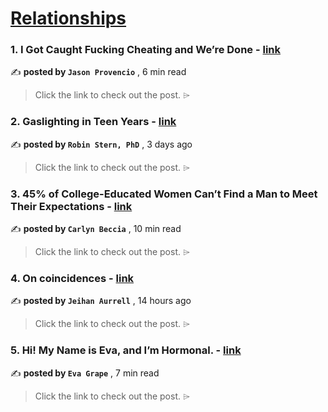 
<h1><a href=https://medium.com/tag/relationships/recommended target="_blank" rel="noopener noreferrer">Relationships</a></h1>
<h3>1. I Got Caught Fucking Cheating and We’re Done - <a href=https://medium.com/bouncin-and-behavin-blogs/i-got-caught-fucking-cheating-and-were-done-db8ab1204d1f?source=tag_recommended_feed---------0-84----------relationships----------317ed314_29d3_4bac_ab6b_f954f58b5036------- target="_blank" rel="noopener noreferrer">link</a></h3>

✍️ **posted by `Jason Provencio`** <date> , 6 min read</date>

<blockquote>Click the link to check out the post. ⌲</blockquote>

<h3>2. Gaslighting in Teen Years - <a href=https://medium.com/@robin.stern/gaslighting-in-teen-years-10fe043d0e50?source=tag_recommended_feed---------1-107----------relationships----------317ed314_29d3_4bac_ab6b_f954f58b5036------- target="_blank" rel="noopener noreferrer">link</a></h3>

✍️ **posted by `Robin Stern, PhD`** <date> , 3 days ago</date>

<blockquote>Click the link to check out the post. ⌲</blockquote>

<h3>3. 45% of College-Educated Women Can’t Find a Man to Meet Their Expectations - <a href=https://medium.com/heart-affairs/45-of-college-educated-women-cant-find-a-man-to-meet-their-expectations-33bee4ffcbc6?source=tag_recommended_feed---------2-85----------relationships----------317ed314_29d3_4bac_ab6b_f954f58b5036------- target="_blank" rel="noopener noreferrer">link</a></h3>

✍️ **posted by `Carlyn Beccia`** <date> , 10 min read</date>

<blockquote>Click the link to check out the post. ⌲</blockquote>

<h3>4. On coincidences - <a href=https://medium.com/@jeihan/on-coincidences-1f0ea83c5dcf?source=tag_recommended_feed---------3-84----------relationships----------317ed314_29d3_4bac_ab6b_f954f58b5036------- target="_blank" rel="noopener noreferrer">link</a></h3>

✍️ **posted by `Jeihan Aurrell`** <date> , 14 hours ago</date>

<blockquote>Click the link to check out the post. ⌲</blockquote>

<h3>5. Hi! My Name is Eva, and I’m Hormonal. - <a href=https://medium.com/heart-affairs/hi-my-name-is-eva-and-im-hormonal-4ae539a764f6?source=tag_recommended_feed---------4-107----------relationships----------317ed314_29d3_4bac_ab6b_f954f58b5036------- target="_blank" rel="noopener noreferrer">link</a></h3>

✍️ **posted by `Eva Grape`** <date> , 7 min read</date>

<blockquote>Click the link to check out the post. ⌲</blockquote>

